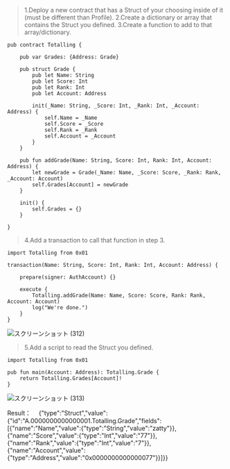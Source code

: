 >1.Deploy a new contract that has a Struct of your choosing inside of it (must be different than Profile).
>2.Create a dictionary or array that contains the Struct you defined.
>3.Create a function to add to that array/dictionary.
```
pub contract Totalling {

    pub var Grades: {Address: Grade}
    
    pub struct Grade {
        pub let Name: String
        pub let Score: Int
        pub let Rank: Int
        pub let Account: Address

        init(_Name: String, _Score: Int, _Rank: Int, _Account: Address) {
            self.Name = _Name
            self.Score = _Score
            self.Rank = _Rank
            self.Account = _Account
        }
    }

    pub fun addGrade(Name: String, Score: Int, Rank: Int, Account: Address) {
        let newGrade = Grade(_Name: Name, _Score: Score, _Rank: Rank, _Account: Account)
        self.Grades[Account] = newGrade
    }

    init() {
        self.Grades = {}
    }

}
```

>4.Add a transaction to call that function in step 3.
```
import Totalling from 0x01

transaction(Name: String, Score: Int, Rank: Int, Account: Address) {

    prepare(signer: AuthAccount) {}

    execute {
        Totalling.addGrade(Name: Name, Score: Score, Rank: Rank, Account: Account)
        log("We're done.")
    }
}
```
![スクリーンショット (312)](https://user-images.githubusercontent.com/104513005/168073743-1cf4278e-5046-485e-ae40-2e6c31cfd5ec.png)

>5.Add a script to read the Struct you defined.
```
import Totalling from 0x01

pub fun main(Account: Address): Totalling.Grade {
    return Totalling.Grades[Account]!
}
```
![スクリーンショット (313)](https://user-images.githubusercontent.com/104513005/168073865-62e30de1-1005-4dde-ad67-426b4a834ae9.png)

Result：　
{"type":"Struct","value":{"id":"A.0000000000000001.Totalling.Grade","fields":[{"name":"Name","value":{"type":"String","value":"zatty"}},{"name":"Score","value":{"type":"Int","value":"77"}},{"name":"Rank","value":{"type":"Int","value":"7"}},{"name":"Account","value":{"type":"Address","value":"0x0000000000000077"}}]}}
